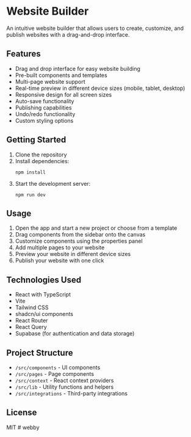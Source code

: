 
# Website Builder

An intuitive website builder that allows users to create, customize, and publish websites with a drag-and-drop interface.

## Features

- Drag and drop interface for easy website building
- Pre-built components and templates
- Multi-page website support
- Real-time preview in different device sizes (mobile, tablet, desktop)
- Responsive design for all screen sizes
- Auto-save functionality
- Publishing capabilities
- Undo/redo functionality
- Custom styling options

## Getting Started

1. Clone the repository
2. Install dependencies:
   ```
   npm install
   ```
3. Start the development server:
   ```
   npm run dev
   ```

## Usage

1. Open the app and start a new project or choose from a template
2. Drag components from the sidebar onto the canvas
3. Customize components using the properties panel
4. Add multiple pages to your website
5. Preview your website in different device sizes
6. Publish your website with one click

## Technologies Used

- React with TypeScript
- Vite
- Tailwind CSS
- shadcn/ui components
- React Router
- React Query
- Supabase (for authentication and data storage)

## Project Structure

- `/src/components` - UI components
- `/src/pages` - Page components
- `/src/context` - React context providers
- `/src/lib` - Utility functions and helpers
- `/src/integrations` - Third-party integrations

## License

MIT
#   w e b b y  
 